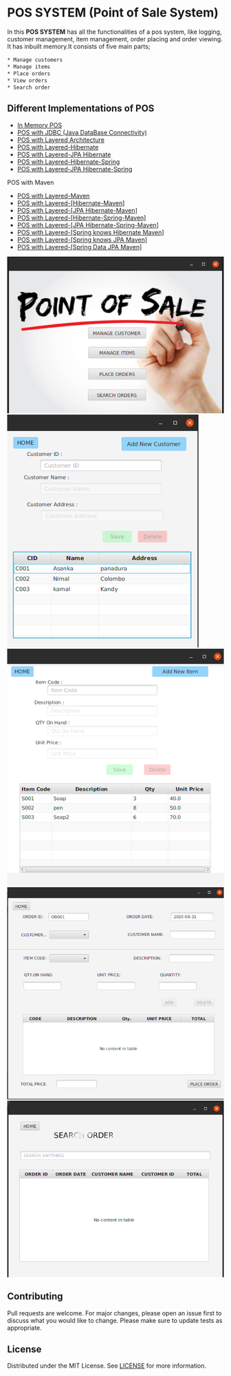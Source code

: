 # POS SYSTEM (Point of Sale System)

In this **POS SYSTEM** has all the functionalities of a pos system, like logging, customer management, item management, order placing
 and order viewing. It has inbuilt memory.It consists of five main parts;

    * Manage customers
    * Manage items
    * Place orders
    * View orders
    * Search order

## Different Implementations of POS
* [In Memory POS]()
* [POS with JDBC (Java DataBase Connectivity)]()
* [POS with Layered Architecture]()
* [POS with Layered-Hibernate]()
* [POS with Layered-JPA Hibernate]()
* [POS with Layered-Hibernate-Spring]()
* [POS with Layered-JPA Hibernate-Spring]()

POS with Maven
* [POS with Layered-Maven]()
* [POS with Layered-[Hibernate-Maven]]()
* [POS with Layered-[JPA Hibernate-Maven]]()
* [POS with Layered-[Hibernate-Spring-Maven]]()
* [POS with Layered-[JPA Hibernate-Spring-Maven]]()
* [POS with Layered-[Spring knows Hibernate Maven]]()
* [POS with Layered-[Spring knows JPA Maven]]()
* [POS with Layered-[Spring Data JPA Maven]]()

![Dashboard](screenshots/Dashboard.png?raw=true "DASHBOARD")
![Manage Customers](screenshots/Manage-Customer.png?raw=true "Manage Customers")
![Manage Items](screenshots/Manage-Items.png?raw=true "Manage Items")
![Place-Order](screenshots/Placeorder.png?raw=true "Place-order")
![Search-Order](screenshots/Search-order.png?raw=true "Search-order")
  
## Contributing
Pull requests are welcome. For major changes, please open an issue first to discuss what you would like to change.
Please make sure to update tests as appropriate.

## License
Distributed under the MIT License. See [LICENSE](https://choosealicense.com/licenses/mit/) for more information.


